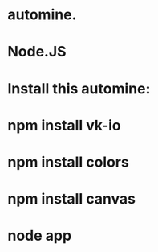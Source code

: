 # automine.
# Node.JS
# Install this automine:
# npm install vk-io
# npm install colors
# npm install canvas
# node app
